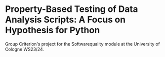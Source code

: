 # Property-Based Testing of Data Analysis Scripts: A Focus on Hypothesis for Python
Group Criterion's project for the Softwarequality module at the University of Cologne WS23/24.

